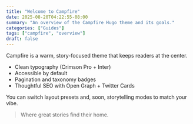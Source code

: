 ```yaml
---
title: "Welcome to Campfire"
date: 2025-08-20T04:22:55-08:00
summary: "An overview of the Campfire Hugo theme and its goals."
categories: ["Guides"]
tags: ["campfire", "overview"]
draft: false
---
```


Campfire is a warm, story-focused theme that keeps readers at the center.

- Clean typography (Crimson Pro + Inter)
- Accessible by default
- Pagination and taxonomy badges
- Thoughtful SEO with Open Graph + Twitter Cards

You can switch layout presets and, soon, storytelling modes to match your vibe.

> Where great stories find their home.
